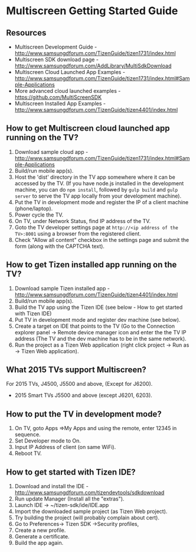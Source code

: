 # Multiscreen Getting Started Guide


## Resources
- Multiscreen Development Guide - http://www.samsungdforum.com/TizenGuide/tizen1731/index.html
- Multiscreen SDK download page - http://www.samsungdforum.com/AddLibrary/MultiSdkDownload
- Multiscreen Cloud Launched App Examples - http://www.samsungdforum.com/TizenGuide/tizen1731/index.html#Sample-Applications
- More advanced cloud launched examples - https://github.com/MultiScreenSDK
- Multiscreen Installed App Examples - http://www.samsungdforum.com/TizenGuide/tizen4401/index.html

## How to get Multiscreen cloud launched app running on the TV?
1. Download sample cloud app - http://www.samsungdforum.com/TizenGuide/tizen1731/index.html#Sample-Applications
2. Build/run mobile app(s).
3. Host the 'dist' directory in the TV app somewhere where it can be accessed by the TV. (If you have node.js installed in the development machine, you can do `npm install`, followed by `gulp build` and `gulp server` to serve the TV app locally from your development machine).
4. Put the TV in development mode and register the IP of a client machine (phone/laptop).
5. Power cycle the TV.
6. On TV, under Network Status, find IP address of the TV.
7. Goto the TV developer settings page at `http://<ip address of the TV>:8001` using a browser from the registered client.
8. Check "Allow all content" checkbox in the settings page and submit the form (along with the CAPTCHA text).

## How to get Tizen installed app running on the TV?
1. Download sample Tizen installed app -  http://www.samsungdforum.com/TizenGuide/tizen4401/index.html
2. Build/run mobile app(s).
3. Build the TV app using the Tizen IDE (see below - How to get started with Tizen IDE)
4. Put  TV in development mode and register dev machine (see below).
5. Create a target on IDE that points to the  TV (Go to the Connection explorer panel -> Remote device manager icon and enter the the TV IP address (The TV and the dev machine has to be in the same network).
6. Run the project as a Tizen Web application (right click project -> Run as -> Tizen Web application).

## What 2015 TVs support Multiscreen?
For 2015 TVs, J4500, J5500 and above, (Except for J6200).
- 2015 Smart TVs J5500 and above (except J6201, 6203).

## How to put the TV in development mode?
1. On TV, goto Apps =>My Apps and using the remote, enter 12345 in sequence.
2. Set Developer mode to On.
3. Input IP Address of client (on same WiFi).
4. Reboot TV.

## How to get started with Tizen IDE?
1. Download and install the IDE - http://www.samsungdforum.com/tizendevtools/sdkdownload
2. Run update Manager (Install all the "extras").
3. Launch IDE -> ~/tizen-sdk/ide/IDE.app
4. Import the downloaded sample project (as Tizen Web project).
5. Try building the project (will probably complain about cert).
6. Go to Preferences-> Tizen SDK ->Security profiles,
7. Create a new profile.
8. Generate a certificate.
9. Build the app again.
